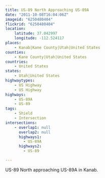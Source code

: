 ```yaml
---
title: US-89 North Approaching US-89A
date: "2011-10-08T16:04:06Z"
imageid: "6250480404"
flickrid: "6250480404"
location:
    latitude: 37.042997
    longitude: -112.524117
places:
    - Kanab|Kane County|Utah|United States
counties:
    - Kane County|Utah|United States
countries:
    - United States
states:
    - Utah|United States
highwaytypes:
    - US Highway
    - US Highway
highways:
    - US-89A
    - US-89
tags:
    - Shield
    - Intersection
intersections:
    - overlap1: null
      overlap2: null
      highways1:
        - US-89A
      highways2:
        - US-89

---
```

US-89 North approaching US-89A in Kanab.